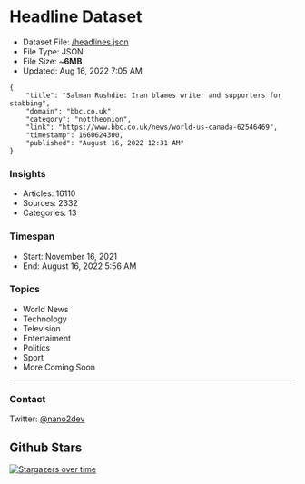 # Headline Dataset

- Dataset File: [/headlines.json](https://raw.githubusercontent.com/fwd/news/master/headlines.json) 
- File Type: JSON
- File Size: ~**6MB**
- Updated: Aug 16, 2022 7:05 AM

```
{
    "title": "Salman Rushdie: Iran blames writer and supporters for stabbing",
    "domain": "bbc.co.uk",
    "category": "nottheonion",
    "link": "https://www.bbc.co.uk/news/world-us-canada-62546469",
    "timestamp": 1660624300,
    "published": "August 16, 2022 12:31 AM"
}
```

### Insights

- Articles: 16110
- Sources: 2332
- Categories: 13

### Timespan

- Start: November 16, 2021
- End: August 16, 2022 5:56 AM

### Topics

- World News
- Technology
- Television
- Entertaiment
- Politics
- Sport
- More Coming Soon

---

### Contact 

Twitter: [@nano2dev](https://twitter.com/nano2dev)

## Github Stars

[![Stargazers over time](https://starchart.cc/fwd/news.svg)](https://starchart.cc/fwd/news)
	